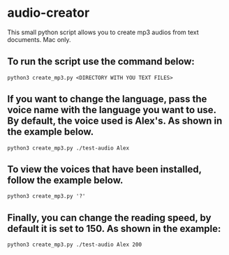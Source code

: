 # audio-creator

This small python script allows you to create mp3 audios from text documents. Mac only.

## To run the script use the command below:

    python3 create_mp3.py <DIRECTORY WITH YOU TEXT FILES>

## If you want to change the language, pass the voice name with the language you want to use. By default, the voice used is Alex's. As shown in the example below.

    python3 create_mp3.py ./test-audio Alex

## To view the voices that have been installed, follow the example below.

    python3 create_mp3.py '?'

## Finally, you can change the reading speed, by default it is set to 150. As shown in the example:

    python3 create_mp3.py ./test-audio Alex 200
